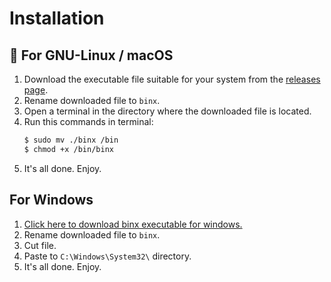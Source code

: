 # Installation

## 🐧 For GNU-Linux / macOS

1) Download the executable file suitable for your system from the [releases page](https://github.com/sanalzio/binx/releases/latest).
2) Rename downloaded file to `binx`.
3) Open a terminal in the directory where the downloaded file is located.
4) Run this commands in terminal:<br>
    ```bash
    $ sudo mv ./binx /bin
    $ chmod +x /bin/binx
    ```
5) It's all done. Enjoy.

## For Windows

1) [Click here to download binx executable for windows.](https://github.com/sanalzio/binx/releases/latest/download/binx-windows-x64.exe)
2) Rename downloaded file to `binx`.
3) Cut file.
4) Paste to `C:\Windows\System32\` directory.
5) It's all done. Enjoy.